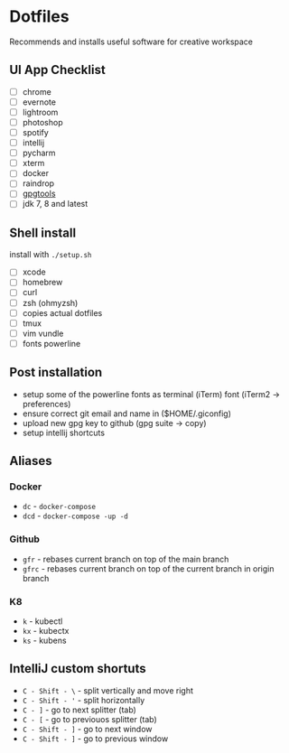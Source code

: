 # Dotfiles

Recommends and installs useful software for creative workspace

## UI App Checklist
  - [ ] chrome
  - [ ] evernote
  - [ ] lightroom
  - [ ] photoshop
  - [ ] spotify
  - [ ] intellij
  - [ ] pycharm
  - [ ] xterm
  - [ ] docker
  - [ ] raindrop
  - [ ] [gpgtools](https://gpgtools.org/)
  - [ ] jdk 7, 8 and latest

## Shell install
  install with `./setup.sh`

  - [ ] xcode
  - [ ] homebrew
  - [ ] curl
  - [ ] zsh (ohmyzsh)
  - [ ] copies actual dotfiles
  - [ ] tmux
  - [ ] vim vundle
  - [ ] fonts powerline

## Post installation
  - setup some of the powerline fonts as terminal (iTerm) font (iTerm2 -> preferences)
  - ensure correct git email and name in ($HOME/.giconfig)
  - upload new gpg key to github (gpg suite -> copy)
  - setup intellij shortcuts

## Aliases

### Docker
  - `dc`  - `docker-compose`
  - `dcd` - `docker-compose -up -d`

### Github
  - `gfr`  - rebases current branch on top of the main branch
  - `gfrc` - rebases current branch on top of the current branch in origin branch

### K8
  - `k`  - kubectl
  - `kx` - kubectx
  - `ks` - kubens


## IntelliJ custom shortuts
  - `C - Shift - \` - split vertically and move right
  - `C - Shift - '` - split horizontally
  - `C - ]`         - go to next splitter (tab)
  - `C - [`         - go to previouos splitter (tab)
  - `C - Shift - ]` - go to next window
  - `C - Shift - ]` - go to previous window
